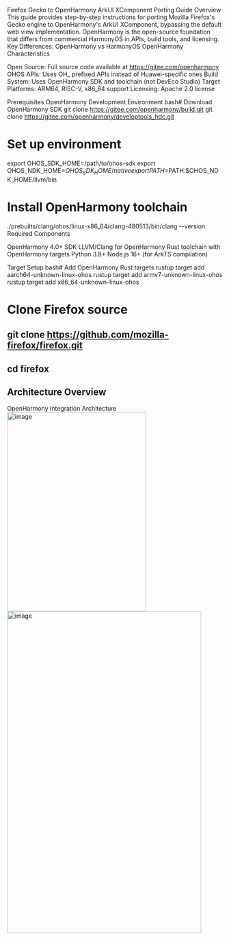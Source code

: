 Firefox Gecko to OpenHarmony ArkUI XComponent Porting Guide
Overview
This guide provides step-by-step instructions for porting Mozilla Firefox's Gecko engine to OpenHarmony's ArkUI XComponent, bypassing the default web view implementation. OpenHarmony is the open-source foundation that differs from commercial HarmonyOS in APIs, build tools, and licensing.
Key Differences: OpenHarmony vs HarmonyOS
OpenHarmony Characteristics

Open Source: Full source code available at https://gitee.com/openharmony
OHOS APIs: Uses OH_ prefixed APIs instead of Huawei-specific ones
Build System: Uses OpenHarmony SDK and toolchain (not DevEco Studio)
Target Platforms: ARM64, RISC-V, x86_64 support
Licensing: Apache 2.0 license

Prerequisites
OpenHarmony Development Environment
bash# Download OpenHarmony SDK
git clone https://gitee.com/openharmony/build.git
git clone https://gitee.com/openharmony/developtools_hdc.git

# Set up environment
export OHOS_SDK_HOME=/path/to/ohos-sdk
export OHOS_NDK_HOME=$OHOS_SDK_HOME/native
export PATH=$PATH:$OHOS_NDK_HOME/llvm/bin

# Install OpenHarmony toolchain
./prebuilts/clang/ohos/linux-x86_64/clang-480513/bin/clang --version
Required Components

OpenHarmony 4.0+ SDK
LLVM/Clang for OpenHarmony
Rust toolchain with OpenHarmony targets
Python 3.8+
Node.js 16+ (for ArkTS compilation)

Target Setup
bash# Add OpenHarmony Rust targets
rustup target add aarch64-unknown-linux-ohos
rustup target add armv7-unknown-linux-ohos
rustup target add x86_64-unknown-linux-ohos

# Clone Firefox source
git clone https://github.com/mozilla-firefox/firefox.git
-
cd firefox
-
Architecture Overview
-
OpenHarmony Integration Architecture
<img width="325" height="465" alt="image" src="https://github.com/user-attachments/assets/12c4a4e1-df76-41c5-9d33-925f2d24a382" />
<img width="454" height="751" alt="image" src="https://github.com/user-attachments/assets/4572f3ea-2a19-4ecf-8000-c63a2578efc0" />






